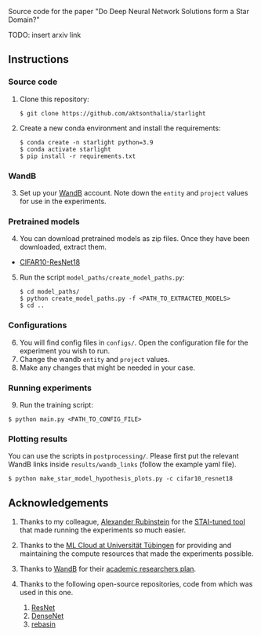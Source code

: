 Source code for the paper "Do Deep Neural Network Solutions form a Star Domain?"

TODO: insert arxiv link

## Instructions

### Source code

1. Clone this repository:

    ```
    $ git clone https://github.com/aktsonthalia/starlight
    ```

2. Create a new conda environment and install the requirements:

    ```
    $ conda create -n starlight python=3.9
    $ conda activate starlight
    $ pip install -r requirements.txt
    ```

### WandB

3. Set up your [WandB](https://wandb.ai) account. Note down the `entity` and `project` values for use in the experiments. 


### Pretrained models

4. You can download pretrained models as zip files. Once they have been downloaded, extract them.

- [CIFAR10-ResNet18](https://drive.google.com/file/d/1g-TxEGbORtHmxVEefoJtk2yxSf_mHL28/view?usp=drive_link)

5. Run the script `model_paths/create_model_paths.py`:
   ```
   $ cd model_paths/
   $ python create_model_paths.py -f <PATH_TO_EXTRACTED_MODELS>
   $ cd ..
   ```

### Configurations

6. You will find config files in `configs/`. Open the configuration file for the experiment you wish to run.
7. Change the wandb `entity` and `project` values.
8. Make any changes that might be needed in your case.

### Running experiments

9.  Run the training script:
   
   ```
   $ python main.py <PATH_TO_CONFIG_FILE>
   ```

### Plotting results

You can use the scripts in `postprocessing/`. Please first put the relevant WandB links inside `results/wandb_links` (follow the example yaml file).

```
$ python make_star_model_hypothesis_plots.py -c cifar10_resnet18
```



## Acknowledgements

1. Thanks to my colleague, [Alexander Rubinstein](https://github.com/alexanderRubinstein/) for the [STAI-tuned tool](https://github.com/AlexanderRubinstein/STAI-tuned) that made running the experiments so much easier.

1. Thanks to the [ML Cloud at Universität Tübingen](https://portal.mlcloud.uni-tuebingen.de/) for providing and maintaining the compute resources that made the experiments possible.

1. Thanks to [WandB](https://wandb.ai) for their [academic researchers plan](https://wandb.ai/site/research).

1. Thanks to the following open-source repositories, code from which was used in this one.
   1. [ResNet](https://github.com/kuangliu/pytorch-cifar/blob/master/models/resnet.py)
   2. [DenseNet](https://github.com/andreasveit/densenet-pytorch/blob/master/densenet.py)
   3. [rebasin](https://pypi.org/project/rebasin/)
